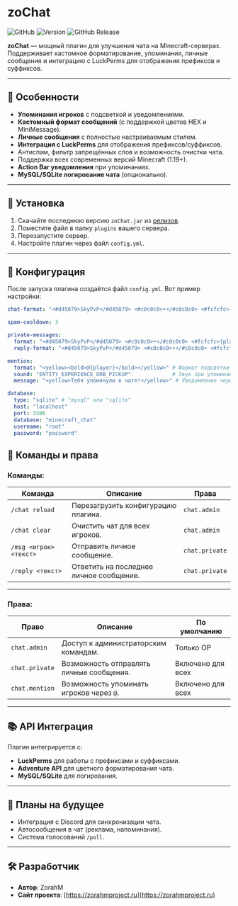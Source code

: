 # **zoChat**
![GitHub](https://img.shields.io/github/license/Zorahm/zoChat) ![Version](https://img.shields.io/badge/version-1.0.2-blue) ![GitHub Release](https://img.shields.io/github/v/release/Zorahm/zoChat)

**zoChat** — мощный плагин для улучшения чата на Minecraft-серверах. Поддерживает кастомное форматирование, упоминания, личные сообщения и интеграцию с LuckPerms для отображения префиксов и суффиксов.

---

## 📜 **Особенности**
- **Упоминания игроков** с подсветкой и уведомлениями.
- **Кастомный формат сообщений** (с поддержкой цветов HEX и MiniMessage).
- **Личные сообщения** с полностью настраиваемым стилем.
- **Интеграция с LuckPerms** для отображения префиксов/суффиксов.
- Антиспам, фильтр запрещённых слов и возможность очистки чата.
- Поддержка всех современных версий Minecraft (1.19+).
- **Action Bar уведомления** при упоминаниях.
- **MySQL/SQLite логирование чата** (опционально).

---

## 🔧 **Установка**
1. Скачайте последнюю версию `zoChat.jar` из [релизов](https://github.com/ZorahM/zoChat/releases).
2. Поместите файл в папку `plugins` вашего сервера.
3. Перезапустите сервер.
4. Настройте плагин через файл `config.yml`.

---

## 📁 **Конфигурация**

После запуска плагина создаётся файл `config.yml`. Вот пример настройки:
```yaml
chat-format: "<#d45079>SkyPvP</#d45079> <#c0c0c0>•</#c0c0c0> <#fcfcfc>{player} <#c0c0c0>›</#c0c0c0> {message}"

spam-cooldown: 3

private-messages:
  format: "<#d45079>SkyPvP</#d45079> <#c0c0c0>•</#c0c0c0> <#fcfcfc>{player} <#c0c0c0>›</#c0c0c0> {message}"
  reply-format: "<#d45079>SkyPvP</#d45079> <#c0c0c0>•</#c0c0c0> <#fcfcfc>Вы <#c0c0c0>›</#c0c0c0> {message}"

mention:
  format: "<yellow><bold>@{player}</bold></yellow>" # Формат подсветки упоминания
  sound: "ENTITY_EXPERIENCE_ORB_PICKUP"             # Звук при упоминании
  message: "<yellow>Тебя упомянули в чате!</yellow>" # Уведомление через Action Bar

database:
  type: "sqlite" # "mysql" или "sqlite"
  host: "localhost"
  port: 3306
  database: "minecraft_chat"
  username: "root"
  password: "password"
```
## 📜 **Команды и права**

### **Команды:**

| Команда               | Описание                                      | Права           |
|-----------------------|----------------------------------------------|-----------------|
| `/chat reload`        | Перезагрузить конфигурацию плагина.           | `chat.admin`    |
| `/chat clear`         | Очистить чат для всех игроков.                | `chat.admin`    |
| `/msg <игрок> <текст>` | Отправить личное сообщение.                   | `chat.private`  |
| `/reply <текст>`      | Ответить на последнее личное сообщение.       | `chat.private`  |

---

### **Права:**

| Право           | Описание                                      | По умолчанию     |
|------------------|----------------------------------------------|------------------|
| `chat.admin`     | Доступ к администраторским командам.          | Только OP        |
| `chat.private`   | Возможность отправлять личные сообщения.      | Включено для всех|
| `chat.mention`   | Возможность упоминать игроков через `@`.      | Включено для всех|

---

## 📚 **API Интеграция**

Плагин интегрируется с:
- **LuckPerms** для работы с префиксами и суффиксами.
- **Adventure API** для цветного форматирования чата.
- **MySQL/SQLite** для логирования.

---

## 🚀 **Планы на будущее**

- Интеграция с Discord для синхронизации чата.
- Автосообщения в чат (реклама, напоминания).
- Система голосований `/poll`.

---

## 🛠 **Разработчик**

- **Автор**: ZorahM
- **Сайт проекта**: [https://zorahmproject.ru](https://zorahmproject.ru)

